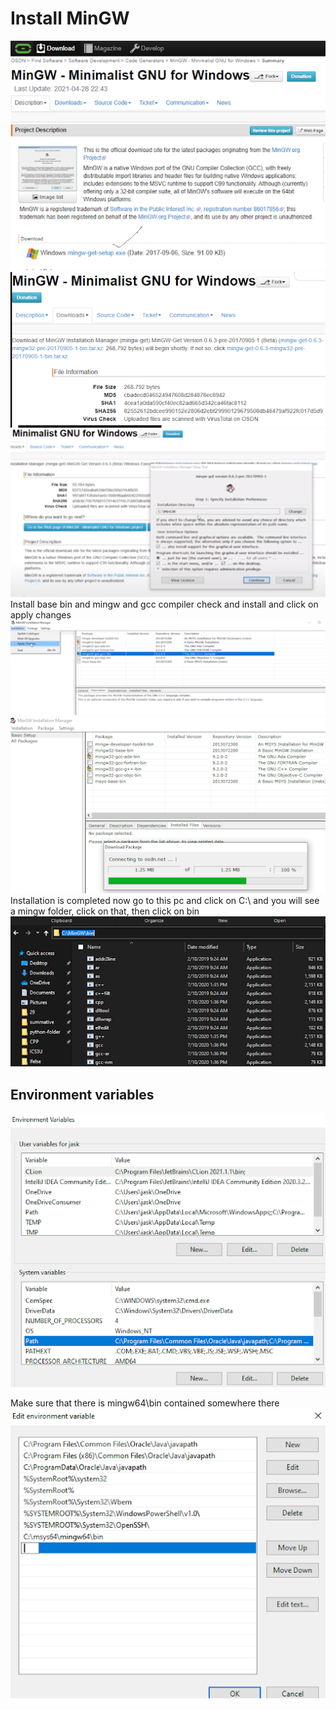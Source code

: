 # Install MinGW

![](images/1.png)
![](images/2.png)
![](images/3.png)
Install base bin and mingw and gcc compiler check and install and click on apply changes
![](images/4.png)
![](images/5.png)
Installation is completed now go to this pc and click on C:\ and you will see a mingw folder, click on that, then click on bin
![](images/6.png)

## Environment variables
![](images/7.png)

Make sure that there is mingw64\bin contained somewhere there
![](images/8.png)
